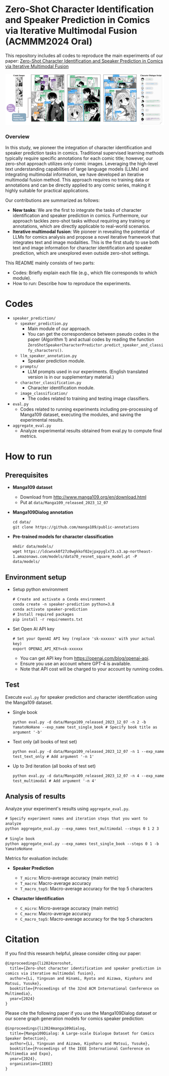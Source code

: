 # Zero-Shot Character Identification and Speaker Prediction in Comics via Iterative Multimodal Fusion (ACMMM2024 Oral)
This repository includes all codes to reproduce the main experiments of our paper: [Zero-Shot Character Identification and Speaker Prediction in Comics via Iterative Multimodal Fusion](https://arxiv.org/abs/2404.13993)

![Introduction](figure/introduction.png)

### Overview
In this study, we pioneer the integration of character identification and speaker prediction tasks in comics. 
Traditional supervised learning methods typically require specific annotations for each comic title; however, our zero-shot approach utilizes only comic images.
Leveraging the high-level text understanding capabilities of large language models (LLMs) and integrating multimodal information, we have developed an iterative multimodal fusion method. 
This approach requires no training data or annotations and can be directly applied to any comic series, making it highly suitable for practical applications.

Our contributions are summarized as follows:
- **New tasks**: We are the first to integrate the tasks of character identification and speaker prediction in comics. Furthermore, our approach tackles zero-shot tasks without requiring any training or annotations, which are directly applicable to real-world scenarios.
- **Iterative multimodal fusion**: We pioneer in revealing the potential of LLMs for comics analysis and propose a novel iterative framework that integrates text and image modalities. This is the first study to use both text and image information for character identification and speaker prediction, which are unexplored even outside zero-shot settings.

This README mainly consists of two parts:
- Codes: Briefly explain each file (e.g., which file corresponds to which module).
- How to run: Describe how to reproduce the experiments.

# Codes
- `speaker_prediction/`
  - `speaker_prediction.py`
    - Main module of our approach.
    - You can get the correspondence between pseudo codes in the paper (Algorithm 1) and actual codes by reading the function `ZeroShotSpeakerCharacterPredictor.predict_speaker_and_classify_characters()`.
  - `llm_speaker_annotation.py`
    - Speaker prediction module. 
  - `prompts/`
    - LLM prompts used in our experiments. (English translated version is in our supplementary material.)
  - `character_classification.py`
    - Character identification module.
  - `image_classification/`
    - The codes related to training and testing image classifiers.
- `eval.py`
  - Codes related to running experiments including pre-processing of Manga109 dataset, executing the modules, and saving the experimental results.
- `aggregate_eval.py`
  - Analyze experimental results obtained from eval.py to compute final metrics.     

# How to run

## Prerequisites

- **Manga109 dataset**
    - Download from http://www.manga109.org/en/download.html
    - Put at `data/Manga109_released_2023_12_07`
- **Manga109Dialog annotation**
    
    ```
    cd data/
    git clone https://github.com/manga109/public-annotations
    ```
- **Pre-trained models for character classification** 
    ```
    mkdir data/models/
    wget https://ldcwnxk0f27z0wgkkof02ejpxpyglx73.s3.ap-northeast-1.amazonaws.com/models/data70_resnet_square_model.pt -P data/models/
    ```
    

## Environment setup

- Setup python environment
    
    ```
    # Create and activate a Conda environment
    conda create -n speaker-prediction python=3.8
    conda activate speaker-prediction
    # Install required packages
    pip install -r requirements.txt
    ```
    
- Set Open AI API key
    ```
    # Set your OpenAI API key (replace 'sk-xxxxxx' with your actual key)
    export OPENAI_API_KEY=sk-xxxxxx
    ```
    - You can get API key from https://openai.com/blog/openai-api.
    - Ensure you use an account where GPT-4 is available.
    - Note that API cost will be charged to your account by running codes.

## Test

Execute `eval.py` for speaker prediction and character identification using the Manga109 dataset.

- Single book
    
    ```
    python eval.py -d data/Manga109_released_2023_12_07 -n 2 -b YamatoNoHane --exp_name test_single_book # Specify book title as argument '-b'
    ```
    
- Text only (all books of test set)
    
    ```
    python eval.py -d data/Manga109_released_2023_12_07 -n 1 --exp_name test_text_only # Add argument '-n 1'
    ```
    
- Up to 3rd iteration (all books of test set)
    
    ```
    python eval.py -d data/Manga109_released_2023_12_07 -n 4 --exp_name test_multimodal # Add argument '-n 4'
    ```
    

## Analysis of results

Analyze your experiment's results using `aggregate_eval.py`.

```
# Specify experiment names and iteration steps that you want to analyze
python aggregate_eval.py --exp_names test_multimodal --steps 0 1 2 3

# Single book
python aggregate_eval.py --exp_names test_single_book --steps 0 1 -b YamatoNoHane

```

Metrics for evaluation include:
- **Speaker Prediction**
  - `T_micro`: Micro-average accuracy (main metric)
  - `T_macro`: Macro-average accuracy
  - `T_macro_top5`: Macro-average accuracy for the top 5 characters
  
- **Character Identification**
  - `C_micro`: Micro-average accuracy (main metric)
  - `C_macro`: Macro-average accuracy
  - `C_macro_top5`: Macro-average accuracy for the top 5 characters

# Citation
If you find this research helpful, please consider citing our paper:
```
@inproceedings{li2024zeroshot,
  title={Zero-shot character identification and speaker prediction in comics via iterative multimodal fusion},
  author={Li, Yingxuan and Hinami, Ryota and Aizawa, Kiyoharu and Matsui, Yusuke},
  booktitle={Proceedings of the 32nd ACM International Conference on Multimedia},
  year={2024}
}
```
Please cite the following paper if you use the Manga109Dialog dataset or our scene graph generation models for comics speaker prediction:
```
@inproceedings{li2024manga109dialog,
  title={Manga109Dialog: A Large-scale Dialogue Dataset for Comics Speaker Detection},
  author={Li, Yingxuan and Aizawa, Kiyoharu and Matsui, Yusuke},
  booktitle={Proceedings of the IEEE International Conference on Multimedia and Expo},
  year={2024},
  organization={IEEE}
}
```
